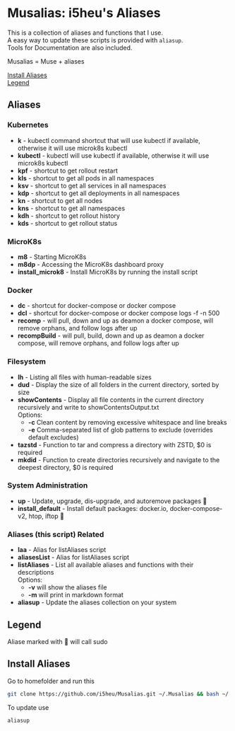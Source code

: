 # Musalias: i5heu's Aliases
This is a collection of aliases and functions that I use.  
A easy way to update these scripts is provided with `aliasup`.  
Tools for Documentation are also included.  

Musalias = Muse + aliases  

[Install Aliases](#install-aliases)  
[Legend](#Legend)


## Aliases
### Kubernetes 
- **k** - kubectl command shortcut that will use kubectl if available, otherwise it will use microk8s kubectl
- **kubectl** - kubectl will use kubectl if available, otherwise it will use microk8s kubectl 
- **kpf** - shortcut to get rollout restart
- **kls** - shortcut to get all pods in all namespaces
- **ksv** - shortcut to get all services in all namespaces
- **kdp** - shortcut to get all deployments in all namespaces
- **kn** - shortcut to get all nodes
- **kns** - shortcut to get all namespaces
- **kdh** - shortcut to get rollout history
- **kds** - shortcut to get rollout status

### MicroK8s 
- **m8** - Starting MicroK8s
- **m8dp** - Accessing the MicroK8s dashboard proxy
- **install_microk8** - Install MicroK8s by running the install script

### Docker 
- **dc** - shortcut for docker-compose or docker compose
- **dcl** - shortcut for docker-compose or docker compose logs -f -n 500
- **recomp** - will pull, down and up as deamon a docker compose, will remove orphans, and follow logs after up
- **recompBuild** - will pull, build, down and up as deamon a docker compose, will remove orphans, and follow logs after up

### Filesystem 
- **lh** - Listing all files with human-readable sizes
- **dud** - Display the size of all folders in the current directory, sorted by size
- **showContents** - Display all file contents in the current directory recursively and write to showContentsOutput.txt   
Options:
   - **-c** Clean content by removing excessive whitespace and line breaks
   - **-e** Comma-separated list of glob patterns to exclude (overrides default excludes)
- **tazstd** - Function to tar and compress a directory with ZSTD, $0 <directory> is required
- **mkdid** - Function to create directories recursively and navigate to the deepest directory, $0 <directory> is required

### System Administration 
- **up** - Update, upgrade, dis-upgrade, and autoremove packages 👑
- **install_default** - Install default packages: docker.io, docker-compose-v2, htop, iftop 👑

### Aliases (this script) Related 
- **laa** - Alias for listAliases script
- **aliasesList** - Alias for listAliases script
- **listAliases** - List all available aliases and functions with their descriptions   
Options:
   - **-v** will show the aliases file
   - **-m** will print in markdown format
- **aliasup** - Update the aliases collection on your system

## Legend
Aliase marked with 👑 will call sudo

## Install Aliases
Go to homefolder and run this
```bash
git clone https://github.com/i5heu/Musalias.git ~/.Musalias && bash ~/.Musalias/setup.sh && source ~/.Musalias/aliases
```

To update use
```base
aliasup
```
